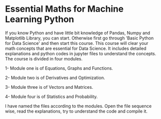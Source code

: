 # Essential Maths for Machine Learning Python

If you know Python and have little bit knowledge of Pandas, Numpy and Matplotlib Library, you can start. Otherwise first go through 'Basic Python for Data Science'  and then start this course. This course will clear your math concepts that are essential for Data Science. It includes detailed explanations and python codes in jupyter files to understand the concepts.
The course is divided in four modules.

1- Module one is of Equations, Graphs and Functions.

2- Module two is of Derivatives and Optimization.

3- Module three is of Vectors and Matrices.

4- Module four is of Statistics and Probability.

I have named the files according to the modules. Open the file sequence wise, read the explanations, try to understand the code and compile it. 
